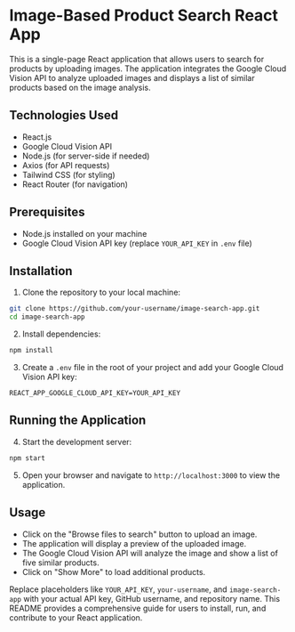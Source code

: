 # Image-Based Product Search React App

This is a single-page React application that allows users to search for products by uploading images. The application integrates the Google Cloud Vision API to analyze uploaded images and displays a list of similar products based on the image analysis.

## Technologies Used

- React.js
- Google Cloud Vision API
- Node.js (for server-side if needed)
- Axios (for API requests)
- Tailwind CSS (for styling)
- React Router (for navigation)

## Prerequisites

- Node.js installed on your machine
- Google Cloud Vision API key (replace `YOUR_API_KEY` in `.env` file)

## Installation

1. Clone the repository to your local machine:

```bash
git clone https://github.com/your-username/image-search-app.git
cd image-search-app
```

2. Install dependencies:

```bash
npm install
```

3. Create a `.env` file in the root of your project and add your Google Cloud Vision API key:

```env
REACT_APP_GOOGLE_CLOUD_API_KEY=YOUR_API_KEY
```

## Running the Application

4. Start the development server:

```bash
npm start
```

5. Open your browser and navigate to `http://localhost:3000` to view the application.

## Usage

- Click on the "Browse files to search" button to upload an image.
- The application will display a preview of the uploaded image.
- The Google Cloud Vision API will analyze the image and show a list of five similar products.
- Click on "Show More" to load additional products.


Replace placeholders like `YOUR_API_KEY`, `your-username`, and `image-search-app` with your actual API key, GitHub username, and repository name. This README provides a comprehensive guide for users to install, run, and contribute to your React application.
